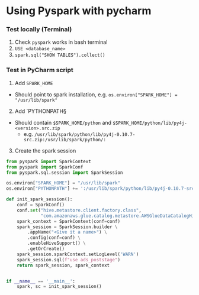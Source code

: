 # Using Pyspark with pycharm

### Test locally (Terminal)

1) Check `pyspark` works in bash terminal
2) `USE <database_name>`
3) `spark.sql("SHOW TABLES").collect()`

### Test in PyCharm script
1) Add `SPARK_HOME`
- Should point to spark installation, e.g. `os.environ["SPARK_HOME"] = "/usr/lib/spark"`

2) Add `PYTHONPATH§
- Should contain `$SPARK_HOME/python` and `$SPARK_HOME/python/lib/py4j-<version>.src.zip`
  * e.g. `/usr/lib/spark/python/lib/py4j-0.10.7-src.zip:/usr/lib/spark/python/:`

3) Create the spark session
```python
from pyspark import SparkContext
from pyspark import SparkConf
from pyspark.sql.session import SparkSession

os.environ["SPARK_HOME"] = "/usr/lib/spark"
os.environ["PYTHONPATH"] += ':/usr/lib/spark/python/lib/py4j-0.10.7-src.zip:/usr/lib/spark/python/:'

def init_spark_session():
    conf = SparkConf()
    conf.set("hive.metastore.client.factory.class",
             "com.amazonaws.glue.catalog.metastore.AWSGlueDataCatalogHiveClientFactory")
    spark_context = SparkContext(conf=conf)
    spark_session = SparkSession.builder \
        .appName("<Give it a name>") \
        .config(conf=conf) \
        .enableHiveSupport() \
        .getOrCreate()
    spark_session.sparkContext.setLogLevel('WARN')
    spark_session.sql(f"use ads_poststage")
    return spark_session, spark_context


if __name__ == '__main__':
    spark, sc = init_spark_session()
```
